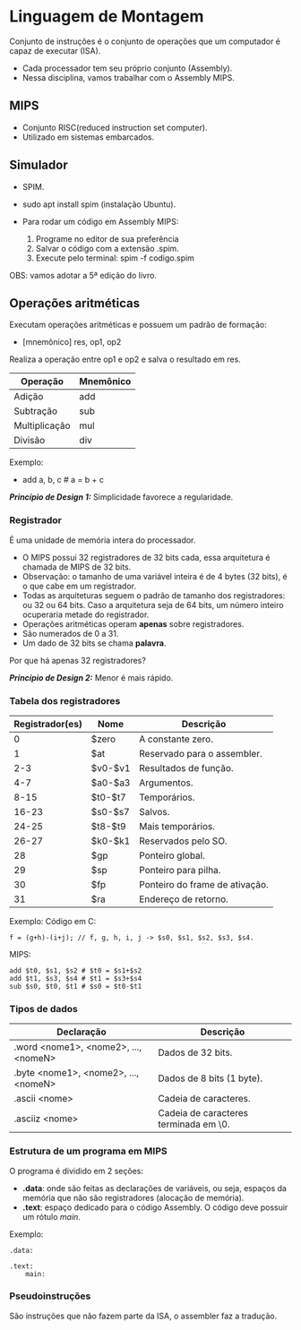 # Linguagem de Montagem

Conjunto de instruções é o conjunto de operações que um computador é capaz de executar (ISA). 

- Cada processador tem seu próprio conjunto (Assembly).
- Nessa disciplina, vamos trabalhar com o Assembly MIPS. 

## MIPS 

- Conjunto RISC(reduced instruction set computer).
- Utilizado em sistemas embarcados.

## Simulador 

- SPIM. 
- sudo apt install spim (instalação Ubuntu).

- Para rodar um código em Assembly MIPS: 
  1. Programe no editor de sua preferência
  2. Salvar o código com a extensão .spim. 
  3. Execute pelo terminal: spim -f codigo.spim

OBS: vamos adotar a 5ª edição do livro. 

## Operações aritméticas

Executam operações aritméticas e possuem um padrão de formação: 

* [mnemônico] res, op1, op2

Realiza a operação entre op1 e op2 e salva o resultado em res. 

| Operação | Mnemônico |
|--- | ---|
| Adição | add |
| Subtração | sub |
| Multiplicação | mul |
| Divisão | div |

Exemplo: 
- add a, b, c # a = b + c

**_Princípio de Design 1:_**  Simplicidade favorece a regularidade.

### Registrador
É uma unidade de memória intera do processador.
- O MIPS possui 32 registradores de 32 bits cada, essa arquitetura é chamada de MIPS de 32 bits. 
- Observação: o tamanho de uma variável inteira é de 4 bytes (32 bits), é o que cabe em um registrador. 
- Todas as arquiteturas seguem o padrão de tamanho dos registradores: ou 32 ou 64 bits. Caso a arquitetura seja de 64 bits, um número inteiro ocuperaria metade do registrador. 
- Operações aritméticas operam **apenas** sobre registradores. 
- São numerados de 0 a 31. 
- Um dado de 32 bits se chama **palavra**.


Por que há apenas 32 registradores? 
  
**_Princípio de Design 2:_** Menor é mais rápido. 

### Tabela dos registradores
| Registrador(es) | Nome | Descrição |
| --- | --- | --- |
| 0 | $zero | A constante zero. |
| 1| $at | Reservado para o assembler. |
| 2-3| \$v0-\$v1 | Resultados de função. |
| 4-7| \$a0-$a3 | Argumentos. |
| 8-15 | \$t0-$t7 | Temporários. |
| 16-23 | \$s0-$s7| Salvos. |
| 24-25| \$t8-$t9 | Mais temporários. |
| 26-27 | \$k0-$k1 | Reservados pelo SO.|
| 28 | $gp | Ponteiro global. |
| 29 | $sp | Ponteiro para pilha. | 
| 30 | $fp | Ponteiro do frame de ativação. |
| 31 | $ra | Endereço de retorno. |

Exemplo: 
Código em C:
```
f = (g+h)-(i+j); // f, g, h, i, j -> $s0, $s1, $s2, $s3, $s4.
```

MIPS:
```
add $t0, $s1, $s2 # $t0 = $s1+$s2
add $t1, $s3, $s4 # $t1 = $s3+$s4
sub $s0, $t0, $t1 # $s0 = $t0-$t1
```

### Tipos de dados

| Declaração | Descrição |
| --- | --- |
| .word \<nome1>, \<nome2>, ..., \<nomeN>  | Dados de 32 bits. |
| .byte \<nome1>, \<nome2>, ..., \<nomeN>  | Dados de 8 bits (1 byte).|
| .ascii \<nome> | Cadeia de caracteres. |
| .asciiz \<nome> | Cadeia de caracteres terminada em \0. |

### Estrutura de um programa em MIPS

O programa é dividido em 2 seções: 
- **.data**: onde são feitas as declarações de variáveis, ou seja, espaços da memória que não são registradores (alocação de memória). 
- **.text**: espaço dedicado para o código Assembly. O código deve possuir um rótulo _main_.


Exemplo:
```
.data:

.text:
    main: 

```

### Pseudoinstruções

São instruções que não fazem parte da ISA, o assembler faz a tradução. 